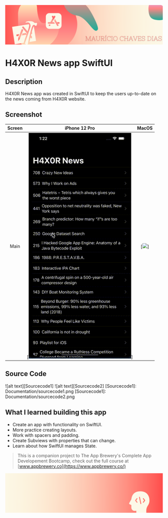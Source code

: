 
![Begin Banner](Documentation/readme-begin-banner-mau.png)

# H4X0R News app SwiftUI

## Description

H4X0R News app was created in SwiftUI to keep the users up-to-date on the news coming from H4X0R website.

## Screenshot

|        Screen         |       iPhone 12 Pro       |       MacOS       |
|:---------------------:|:---------------------:|:--------------------:|
| Main|[<img src= Documentation/H4X0R_IOS.gif>]|[<img src= Documentation/H4X0R_MacOS.gif>]


## Source Code
![alt text][Sourcecode1]
![alt text][Sourcecode2]
[Sourcecode1]: Documentation/sourcecode1.png
[Sourcecode1]: Documentation/sourcecode2.png
## What I learned building this app

* Create an app with functionality on SwiftUI.
* More practice creating layouts.
* Work with spacers and padding.
* Create Subviews with properties that can change.
* Learn about how SwiftUI manages State.


>This is a companion project to The App Brewery's Complete App Developement Bootcamp, check out the full course at [www.appbrewery.co](https://www.appbrewery.co/)

![End Banner](Documentation/readme-end-banner-mau.png)

